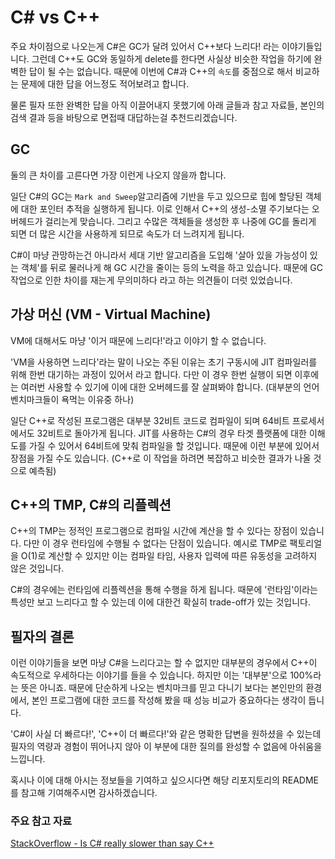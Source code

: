 # C# vs C++



주요 차이점으로 나오는게 C#은 GC가 달려 있어서 C++보다 느리다! 라는 이야기들입니다. 그런데 C++도 GC와 동일하게 delete를 한다면 사실상 비슷한 작업을 하기에 완벽한 답이 될 수는 없습니다. 때문에 이번에 C#과 C++의 `속도`를 중점으로 해서 비교하는 문제에 대한 답을 어느정도 적어보려고 합니다.

물론 필자 또한 완벽한 답을 아직 이끌어내지 못했기에 아래 글들과 참고 자료들, 본인의 검색 결과 등을 바탕으로 면접때 대답하는걸 추천드리겠습니다.



## GC

둘의 큰 차이를 고른다면 가장 이런게 나오지 않을까 합니다.

일단 C#의 GC는 `Mark and Sweep`알고리즘에 기반을 두고 있으므로 힙에 할당된 객체에 대한 포인터 추적을 실행하게 됩니다. 이로 인해서 C++의 생성-소멸 주기보다는 오버헤드가 걸리는게 맞습니다. 그리고 수많은 객체들을 생성한 후 나중에 GC를 돌리게 되면 더 많은 시간을 사용하게 되므로 속도가 더 느려지게 됩니다.

C#이 마냥 관망하는건 아니라서 세대 기반 알고리즘을 도입해 '살아 있을 가능성이 있는 객체'를 뒤로 물러나게 해 GC 시간을 줄이는 등의 노력을 하고 있습니다. 때문에 GC 작업으로 인한 차이를 재는게 무의미하다 라고 하는 의견들이 더럿 있었습니다.



## 가상 머신 (VM - Virtual Machine)

VM에 대해서도 마냥 '이거 때문에 느리다!'라고 이야기 할 수 없습니다.

'VM을 사용하면 느리다'라는 말이 나오는 주된 이유는 초기 구동시에 JIT 컴파일러를 위해 한번 대기하는 과정이 있어서 라고 합니다. 다만 이 경우 한번 실행이 되면 이후에는 여러번 사용할 수 있기에 이에 대한 오버헤드를 잘 살펴봐야 합니다. (대부분의 언어 벤치마크들이 욕먹는 이유중 하나)

일단 C++로 작성된 프로그램은 대부분 32비트 코드로 컴파일이 되며 64비트 프로세서에서도 32비트로 돌아가게 됩니다. JIT를 사용하는 C#의 경우 타겟 플랫폼에 대한 이해도를 가질 수 있어서 64비트에 맞춰 컴파일을 할 것입니다. 때문에 이런 부분에 있어서 장점을 가질 수도 있습니다. (C++로 이 작업을 하려면 복잡하고 비슷한 결과가 나올 것으로 예측됨)



## C++의 TMP, C#의 리플렉션

C++의 TMP는 정적인 프로그램으로 컴파일 시간에 계산을 할 수 있다는 장점이 있습니다. 다만 이 경우 런타임에 수행될 수 없다는 단점이 있습니다. 예시로 TMP로 팩토리얼을 O(1)로 계산할 수 있지만 이는 컴파일 타임, 사용자 입력에 따른 유동성을 고려하지 않은 것입니다.

C#의 경우에는 런타임에 리플렉션을 통해 수행을 하게 됩니다. 때문에 '런타임'이라는 특성만 보고 느리다고 할 수 있는데 이에 대한건 확실히 trade-off가 있는 것입니다.



## 필자의 결론

이런 이야기들을 보면 마냥 C#을 느리다고는 할 수 없지만 대부분의 경우에서 C++이 속도적으로 우세하다는 이야기를 들을 수 있습니다. 하지만 이는 '대부분'으로 100%라는 뜻은 아니죠. 때문에 단순하게 나오는 벤치마크를 믿고 다니기 보다는 본인만의 환경에서, 본인 프로그램에 대한 코드를 작성해 봤을 때 성능 비교가 중요하다는 생각이 듭니다.

'C#이 사실 더 빠르다!', 'C++이 더 빠르다!'와 같은 명확한 답변을 원하셨을 수 있는데 필자의 역량과 경험이 뛰어나지 않아 이 부분에 대한 질의를 완성할 수 없음에 아쉬움을 느낍니다.

혹시나 이에 대해 아시는 정보들을 기여하고 싶으시다면 해당 리포지토리의 README를 참고해 기여해주시면 감사하겠습니다.



### 주요 참고 자료

[StackOverflow - Is C# really slower than say C++](https://stackoverflow.com/questions/5326269/is-c-sharp-really-slower-than-say-c)